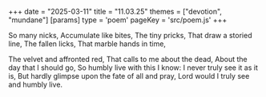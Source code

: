 +++
date = "2025-03-11"
title = "11.03.25"
themes = ["devotion", "mundane"]
[params]
  type = 'poem'
  pageKey = 'src/poem.js'
+++

So many nicks,
Accumulate like bites,
The tiny pricks,
That draw a storied line,
The fallen licks,
That marble hands in time,

The velvet and affronted red,
That calls to me about the dead,
About the day that I should go,
So humbly live with this I know:
I never truly see it as it is,
But hardly glimpse upon the fate of all and pray,
Lord would I truly see and humbly live.
